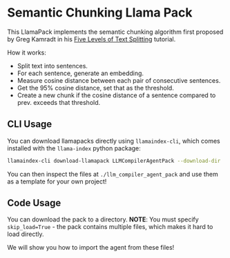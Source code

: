 # Semantic Chunking Llama Pack

This LlamaPack implements the semantic chunking algorithm first proposed by Greg Kamradt in his [Five Levels of Text Splitting](https://github.com/FullStackRetrieval-com/RetrievalTutorials/blob/main/5_Levels_Of_Text_Splitting.ipynb) tutorial.

How it works:
- Split text into sentences.
- For each sentence, generate an embedding.
- Measure cosine distance between each pair of consecutive sentences.
- Get the 95% cosine distance, set that as the threshold.
- Create a new chunk if the cosine distance of a sentence compared to prev. exceeds that threshold.

## CLI Usage

You can download llamapacks directly using `llamaindex-cli`, which comes installed with the `llama-index` python package:

```bash
llamaindex-cli download-llamapack LLMCompilerAgentPack --download-dir ./llm_compiler_agent_pack
```

You can then inspect the files at `./llm_compiler_agent_pack` and use them as a template for your own project!

## Code Usage

You can download the pack to a directory. **NOTE**: You must specify `skip_load=True` - the pack contains multiple files,
which makes it hard to load directly.

We will show you how to import the agent from these files!
